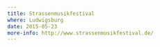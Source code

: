 ```yaml
---
title: Strassenmusikfestival
where: Ludwigsburg
date: 2015-05-23
more-info: http://www.strassenmusikfestival.de/
---
```


